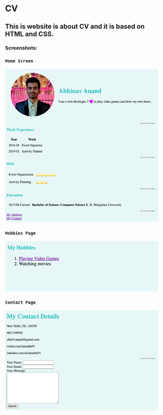 # CV
## This is website is about CV and it is based on HTML and CSS.

### Screenshots:

### ``` Home Screen ```

<div align="center">
  <img src="screenshots/HomePage.png">
  </div>

### ``` Hobbies Page ```

<div align="center">
  <img src="screenshots/Hobbies.png">
  </div>
  
### ``` Contact Page ```

<div align="center">
  <img src="screenshots/Contact.png">
  </div>
